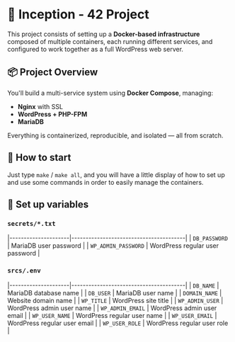 # 🐳 Inception - 42 Project

This project consists of setting up a **Docker-based infrastructure** composed of multiple containers, each running different services, and configured to work together as a full WordPress web server.

## 📦 Project Overview

You'll build a multi-service system using **Docker Compose**, managing:

- **Nginx** with SSL
- **WordPress + PHP-FPM**  
- **MariaDB**  

Everything is containerized, reproducible, and isolated — all from scratch.

## 🏁 How to start

Just type `make` / `make all`, and you will have a little display of how to set up and use some commands in order to easily manage the containers.

## 🔑 Set up variables

### `secrets/*.txt`
|---------------------|----------------------------------------|
| `DB_PASSWORD`       | MariaDB user password                  |
| `WP_ADMIN_PASSWORD` | WordPress regular user password        |

### `srcs/.env`
|---------------------|----------------------------------------|
| `DB_NAME`           | MariaDB database name                  |
| `DB_USER`           | MariaDB user name                      |
| `DOMAIN_NAME`       | Website domain name                    |
| `WP_TITLE`          | WordPress site title                   |
| `WP_ADMIN_USER`     | WordPress admin user name              |
| `WP_ADMIN_EMAIL`    | WordPress admin user email             |
| `WP_USER_NAME`      | WordPress regular user name            |
| `WP_USER_EMAIL`     | WordPress regular user email           |
| `WP_USER_ROLE`      | WordPress regular user role            |